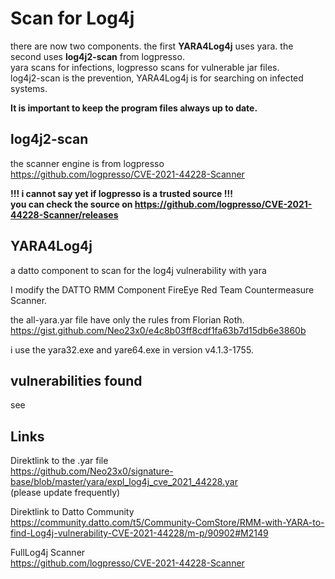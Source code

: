 # Scan for Log4j 
there are now two components. the first **YARA4Log4j** uses yara. the second uses **log4j2-scan** from logpresso.  
yara scans for infections, logpresso scans for vulnerable jar files.  
log4j2-scan is the prevention, YARA4Log4j is for searching on infected systems.  

**It is important to keep the program files always up to date.**

## log4j2-scan
the scanner engine is from logpresso  
https://github.com/logpresso/CVE-2021-44228-Scanner

**!!! i cannot say yet if logpresso is a trusted source !!!**  
**you can check the source on https://github.com/logpresso/CVE-2021-44228-Scanner/releases**


## YARA4Log4j 
a datto component to scan for the log4j vulnerability with yara 
 
I modify the DATTO RMM Component FireEye Red Team Countermeasure Scanner. 
 
the all-yara.yar file have only the rules from Florian Roth. 
https://gist.github.com/Neo23x0/e4c8b03ff8cdf1fa63b7d15db6e3860b 
 
i use the yara32.exe and yare64.exe in version v4.1.3-1755. 

## vulnerabilities found
see 
  
## Links  
  
Direktlink to the .yar file  
https://github.com/Neo23x0/signature-base/blob/master/yara/expl_log4j_cve_2021_44228.yar  
(please update frequently)  
  
Direktlink to Datto Community  
https://community.datto.com/t5/Community-ComStore/RMM-with-YARA-to-find-Log4j-vulnerability-CVE-2021-44228/m-p/90902#M2149  
  
FullLog4j Scanner  
https://github.com/logpresso/CVE-2021-44228-Scanner  
  
